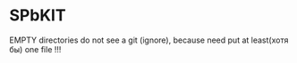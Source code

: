 # SPbKIT 
EMPTY directories do not see a git (ignore), because need put 
at least(хотя бы) one file !!!
